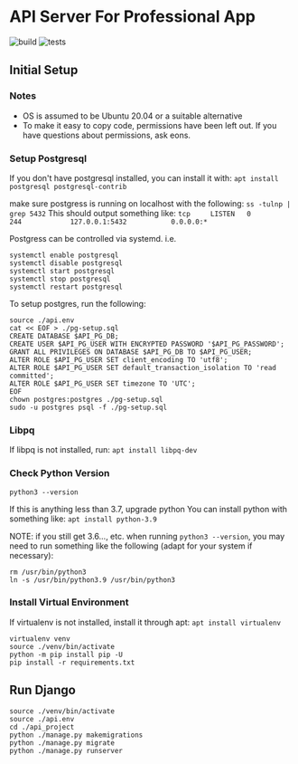 # API Server For Professional App

![build](https://github.com/professional-app/api_server/actions/workflows/docker-build.yml/badge.svg)
![tests](https://github.com/professional-app/api_server/actions/workflows/django-unit-tests.yml/badge.svg)

## Initial Setup

### Notes

* OS is assumed to be Ubuntu 20.04 or a suitable alternative
* To make it easy to copy code, permissions have been left out. If you have questions about permissions, ask eons.

### Setup Postgresql

If you don't have postgresql installed, you can install it with:
`apt install postgresql postgresql-contrib`

make sure postgress is running on localhost with the following:
`ss -tulnp | grep 5432`
This should output something like:
`tcp     LISTEN   0        244            127.0.0.1:5432           0.0.0.0:* `

Postgress can be controlled via systemd. i.e.
```
systemctl enable postgresql
systemctl disable postgresql
systemctl start postgresql
systemctl stop postgresql
systemctl restart postgresql
```

To setup postgres, run the following:
```
source ./api.env
cat << EOF > ./pg-setup.sql
CREATE DATABASE $API_PG_DB;
CREATE USER $API_PG_USER WITH ENCRYPTED PASSWORD '$API_PG_PASSWORD';
GRANT ALL PRIVILEGES ON DATABASE $API_PG_DB TO $API_PG_USER;
ALTER ROLE $API_PG_USER SET client_encoding TO 'utf8';
ALTER ROLE $API_PG_USER SET default_transaction_isolation TO 'read committed';
ALTER ROLE $API_PG_USER SET timezone TO 'UTC';
EOF
chown postgres:postgres ./pg-setup.sql
sudo -u postgres psql -f ./pg-setup.sql
```

### Libpq

If libpq is not installed, run:
`apt install libpq-dev`

### Check Python Version

`python3 --version`

If this is anything less than 3.7, upgrade python
You can install python with something like:
`apt install python-3.9`

NOTE: if you still get 3.6..., etc. when running `python3 --version`, you may need to run something like the following (adapt for your system if necessary):
```
rm /usr/bin/python3
ln -s /usr/bin/python3.9 /usr/bin/python3
```

### Install Virtual Environment

If virtualenv is not installed, install it through apt:
`apt install virtualenv`

```
virtualenv venv
source ./venv/bin/activate
python -m pip install pip -U
pip install -r requirements.txt
```

## Run Django

```
source ./venv/bin/activate
source ./api.env
cd ./api_project
python ./manage.py makemigrations
python ./manage.py migrate
python ./manage.py runserver
```

